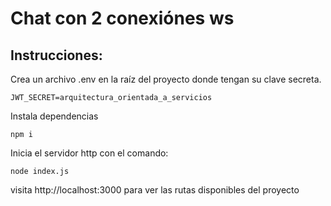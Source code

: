 # Chat con 2 conexiónes ws

## Instrucciones: 

Crea un archivo .env en la raíz del proyecto donde tengan su clave secreta.

`` JWT_SECRET=arquitectura_orientada_a_servicios ``

Instala dependencias

``npm i``


Inicia el servidor http con el comando:

``node index.js``

visita http://localhost:3000 para ver las rutas disponibles del proyecto
